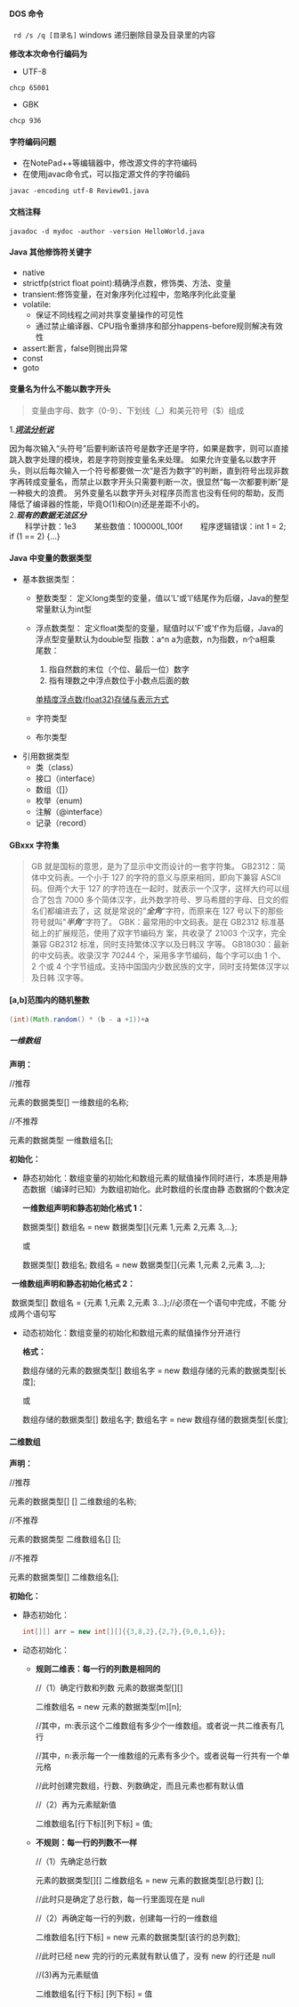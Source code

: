 #### DOS 命令

` rd /s /q [目录名]`  windows 递归删除目录及目录里的内容

**修改本次命令行编码为**

* UTF-8	

```shell
chcp 65001
```

* GBK

```shell
chcp 936
```

#### 字符编码问题

- 在NotePad++等编辑器中，修改源文件的字符编码
- 在使用javac命令式，可以指定源文件的字符编码
```shell
javac -encoding utf-8 Review01.java
```


#### 文档注释

```shell
javadoc -d mydoc -author -version HelloWorld.java
```

#### Java 其他修饰符关键字
* native
* strictfp(strict float point):精确浮点数，修饰类、方法、变量
* transient:修饰变量，在对象序列化过程中，忽略序列化此变量
* volatile:
  - 保证不同线程之间对共享变量操作的可见性
  - 通过禁止编译器、CPU指令重排序和部分happens-before规则解决有效性
* assert:断言，false则抛出异常
* const
* goto

#### 变量名为什么不能以数字开头
>变量由字母、数字（0-9）、下划线（_）和美元符号（$）组成

1.[***词法分析说***](https://www.zhihu.com/question/19581495)

因为每次输入“头符号”后要判断该符号是数字还是字符，如果是数字，则可以直接跳入数字处理的模块，若是字符则按变量名来处理。
如果允许变量名以数字开头，则以后每次输入一个符号都要做一次“是否为数字”的判断，直到符号出现非数字再转成变量名，而禁止以数字开头只需要判断一次，很显然“每一次都要判断”是一种极大的浪费。
另外变量名以数字开头对程序员而言也没有任何的帮助，反而降低了编译器的性能，毕竟O(1)和O(n)还是差距不小的。  
2.***现有的数据无法区分***  
　　科学计数：1e3
　　某些数值：100000L,100f
　　程序逻辑错误：int 1 = 2; if (1 == 2) {...}
#### Java 中变量的数据类型
- 基本数据类型：
  * 整数类型：
      定义long类型的变量，值以'L'或'l'结尾作为后缀，Java的整型常量默认为int型
  * 浮点数类型：
      定义float类型的变量，赋值时以'F'或'f'作为后缀，Java的浮点型变量默认为double型 
    指数：a^n a为底数，n为指数，n个a相乘  
    尾数：  
     1. 指自然数的末位（个位、最后一位）数字
     2. 指有理数之中浮点数位于小数点后面的数

    [单精度浮点数(float32)存储与表示方式](https://zhuanlan.zhihu.com/p/632347955)
  * 字符类型
  * 布尔类型
- 引用数据类型
  * 类（class）
  * 接口（interface）
  * 数组（[]）
  * 枚举（enum)
  * 注解（@interface）
  * 记录（record）

#### GBxxx 字符集
>GB 就是国标的意思，是为了显示中文而设计的一套字符集。
GB2312：简体中文码表。一个小于 127 的字符的意义与原来相同，即向下兼容 ASCII
码。但两个大于 127 的字符连在一起时，就表示一个汉字，这样大约可以组合了包含
7000 多个简体汉字，此外数学符号、罗马希腊的字母、日文的假名们都编进去了，这
就是常说的"***全角***"字符，而原来在 127 号以下的那些符号就叫"***半角***"字符了。
GBK：最常用的中文码表。是在 GB2312 标准基础上的扩展规范，使用了双字节编码方
案，共收录了 21003 个汉字，完全兼容 GB2312 标准，同时支持繁体汉字以及日韩汉
字等。
GB18030：最新的中文码表。收录汉字 70244 个，采用多字节编码，每个字可以由 1
个、2 个或 4 个字节组成。支持中国国内少数民族的文字，同时支持繁体汉字以及日韩
汉字等。

#### [a,b]范围内的随机整数

```java
(int)(Math.random() * (b - a +1))+a
```

##### 一维数组

**声明：**

//推荐 

元素的数据类型[] 一维数组的名称; 

//不推荐 

元素的数据类型 一维数组名[];

**初始化：**

- 静态初始化：数组变量的初始化和数组元素的赋值操作同时进行，本质是用静态数据（编译时已知）为数组初始化。此时数组的长度由静 态数据的个数决定

  **一维数组声明和静态初始化格式 1：**

  数据类型[] 数组名 = new 数据类型[]{元素 1,元素 2,元素 3,...}; 

  或 

  数据类型[] 数组名; 数组名 = new 数据类型[]{元素 1,元素 2,元素 3,...};

​     **一维数组声明和静态初始化格式 2：**

​     数据类型[] 数组名 = {元素 1,元素 2,元素 3...};//必须在一个语句中完成，不能 分成两个语句写

- 动态初始化：数组变量的初始化和数组元素的赋值操作分开进行

  **格式：**

  数组存储的元素的数据类型[] 数组名字 = new 数组存储的元素的数据类型[长度]; 

  或 

  数组存储的数据类型[] 数组名字; 数组名字 = new 数组存储的数据类型[长度];

#### 二维数组

**声明：**

//推荐 

元素的数据类型[] [] 二维数组的名称; 

//不推荐 

元素的数据类型 二维数组名[] []; 

//不推荐 

元素的数据类型[] 二维数组名[];

**初始化：**

- 静态初始化：

  ```java
  int[][] arr = new int[][]{{3,8,2},{2,7},{9,0,1,6}};
  ```

- 动态初始化：

  - **规则二维表：每一行的列数是相同的**

    //（1）确定行数和列数 元素的数据类型[][] 

    二维数组名 = new 元素的数据类型[m][n]; 

    //其中，m:表示这个二维数组有多少个一维数组。或者说一共二维表有几行 

    //其中，n:表示每一个一维数组的元素有多少个。或者说每一行共有一个单元格 

    //此时创建完数组，行数、列数确定，而且元素也都有默认值 

    //（2）再为元素赋新值 

    二维数组名[行下标][列下标] = 值;

  - **不规则：每一行的列数不一样**

    //（1）先确定总行数 

    元素的数据类型[][] 二维数组名 = new 元素的数据类型[总行数] []; 

    //此时只是确定了总行数，每一行里面现在是 null 

    //（2）再确定每一行的列数，创建每一行的一维数组 

    二维数组名[行下标] = new 元素的数据类型[该行的总列数]; 

    //此时已经 new 完的行的元素就有默认值了，没有 new 的行还是 null 

    //(3)再为元素赋值 

    二维数组名[行下标] [列下标] = 值
